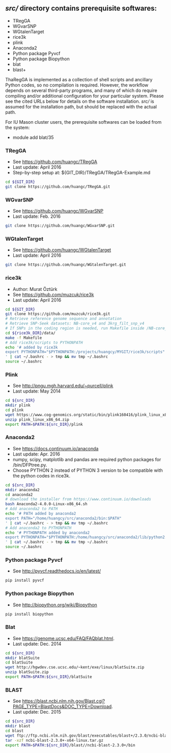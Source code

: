 ## *src/* directory contains prerequisite softwares:
- TRegGA
- WGvarSNP
- WGtalenTarget
- rice3k
- plink
- Anaconda2
- Python package Pyvcf
- Python package Biopython
- blat
- blast+

ThaRegGA is implemented as a collection of shell scripts and ancillary Python codes, so no compilation is required. However, the workflow depends on several third-party programs, and many of which do require compiling and/or additional configuration for your particular system. Please see the cited URLs below for details on the software installation. *src/* is assumed for the installation path, but should be replaced with the actual path.

For IU Mason cluster users, the prerequisite softwares can be loaded from the system:
- module add blat/35

### TRegGA
* See https://github.com/huangc/TRegGA
* Last update: April 2016
* Step-by-step setup at: ${GIT_DIR}/TRegGA/TRegGA-Example.md
```bash
cd ${GIT_DIR}
git clone https://github.com/huangc/TRegGA.git

```

### WGvarSNP
* See https://github.com/huangc/WGvarSNP
* Last update: Feb. 2016
```bash
git clone https://github.com/huangc/WGvarSNP.git

```

### WGtalenTarget
* See https://github.com/huangc/WGtalenTarget
* Last update: April 2016
```bash
git clone https://github.com/huangc/WGtalenTarget.git

```

### rice3k 
* Author: Murat Öztürk
* See https://github.com/muzcuk/rice3k
* Last update: April 2016
```bash
cd ${GIT_DIR}
git clone https://github.com/muzcuk/rice3k.git
# Retrieve reference genome sequence and annotation
# Retrieve SNP-Seek datasets: NB-core_v4 and 3krg_filt_snp_v4
# If SNPs in the coding region is needed, run Makefile inside /NB-core_v4 and /3krg_filt_snp_v4.
cd ${rice3k_DIR}/data/
make -f Makefile
# Add rice3k/scripts to PYTHONPATH
echo '# added by rice3k
export PYTHONPATH="$PYTHONPATH:/projects/huangcy/MYGIT/rice3k/scripts"
' | cat ~/.bashrc - > tmp && mv tmp ~/.bashrc
source ~/.bashrc

```

### Plink
* See http://pngu.mgh.harvard.edu/~purcell/plink
* Last update: May 2014
```bash
cd ${src_DIR}
mkdir plink
cd plink
wget https://www.cog-genomics.org/static/bin/plink160416/plink_linux_x86_64.zip
unzip plink_linux_x86_64.zip
export PATH=$PATH:${src_DIR}/plink

```

### Anaconda2
* See https://docs.continuum.io/anaconda
* Last update: Apr. 2016
* numpy, scipy, matplotlib and pandas are required python packages for /bin/DFPtree.py.
* Choose PYTHON 2 instead of PYTHON 3 version to be compatible with the python codes in rice3k.
```bash
cd ${src_DIR}
mkdir anaconda2
cd anaconda2
# download the installer from https://www.continuum.io/downloads
bash Anaconda2-4.0.0-Linux-x86_64.sh
# Add anaconda2 to PATH
echo '# PATH added by anaconda2
export PATH="/home/huangcy/src/anaconda2/bin:$PATH"
' | cat ~/.bashrc - > tmp && mv tmp ~/.bashrc
# Add anaconda2 to PYTHONPATH
echo '# PYTHONPATH added by anaconda2
export PYTHONPATH="$PYTHONPATH:/home/huangcy/src/anaconda2/lib/python2.7/site-packages"
' | cat ~/.bashrc - > tmp && mv tmp ~/.bashrc
source ~/.bashrc

```

### Python package Pyvcf
* See http://pyvcf.readthedocs.io/en/latest/
```bash
pip install pyvcf

```

### Python package Biopython
* See http://biopython.org/wiki/Biopython
```bash
pip install biopython

```

### Blat
* See https://genome.ucsc.edu/FAQ/FAQblat.html.
* Last update: Dec. 2014
```bash
cd ${src_DIR}
mkdir blatSuite
cd blatSuite
wget http://hgwdev.cse.ucsc.edu/~kent/exe/linux/blatSuite.zip
unzip blatSuite.zip
export PATH=$PATH:${src_DIR}/blatSuite

```

### BLAST
* See https://blast.ncbi.nlm.nih.gov/Blast.cgi?PAGE_TYPE=BlastDocs&DOC_TYPE=Download.
* Last update: Dec. 2015
```bash
cd ${src_DIR}
mkdir blast
cd blast
wget ftp://ftp.ncbi.nlm.nih.gov/blast/executables/blast+/2.3.0/ncbi-blast-2.3.0+-x64-linux.tar.gz
tar -xzf ncbi-blast-2.3.0+-x64-linux.tar.gz
export PATH=$PATH:${src_DIR}/blast//ncbi-blast-2.3.0+/bin

```
